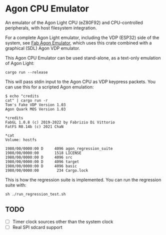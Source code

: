 # Agon CPU Emulator

An emulator of the Agon Light CPU (eZ80F92) and CPU-controlled peripherals,
with host filesystem integration.

For a complete Agon Light emulator, including the VDP (ESP32) side of the system,
see [Fab Agon Emulator](https://github.com/tomm/fab-agon-emulator),
which uses this crate combined with a graphical (SDL) Agon VDP emulator.

This Agon CPU Emulator can be used stand-alone, as a text-only emulation
of Agon Light:

```
cargo run --release
```

This will pass stdin input to the Agon CPU as VDP keypress packets.
You can use this for a scripted Agon emulation:

```
$ echo "credits
cat" | cargo run -r
Tom's Fake VDP Version 1.03
Agon Quark MOS Version 1.03

*credits
FabGL 1.0.8 (c) 2019-2022 by Fabrizio Di Vittorio
FatFS R0.14b (c) 2021 ChaN

*cat
Volume: hostfs

1980/00/0000:00 D     4096 agon_regression_suite
1980/00/0000:00       1518 LICENSE
1980/00/0000:00 D     4096 src
1980/00/0000:00 D     4096 target
1980/00/0000:00 D     4096 basic
1980/00/0000:00        234 Cargo.lock
```

This is how the regression suite is implemented. You can run the
regression suite with:

```
sh ./run_regression_test.sh
```

## TODO

- [ ] Timer clock sources other than the system clock
- [ ] Real SPI sdcard support
